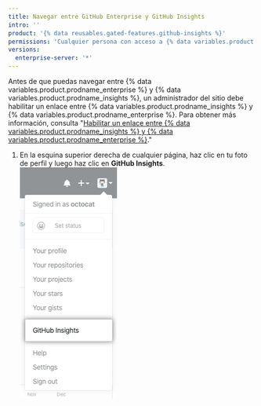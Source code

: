 ```yaml
---
title: Navegar entre GitHub Enterprise y GitHub Insights
intro: ''
product: '{% data reusables.gated-features.github-insights %}'
permissions: 'Cualquier persona con acceso a {% data variables.product.prodname_insights %} puede navegar entre {% data variables.product.prodname_enterprise %} y {% data variables.product.prodname_insights %}.'
versions:
  enterprise-server: '*'
---
```


Antes de que puedas navegar entre {% data variables.product.prodname_enterprise %} y {% data variables.product.prodname_insights %}, un administrador del sitio debe habilitar un enlace entre {% data variables.product.prodname_insights %} y {% data variables.product.prodname_enterprise %}. Para obtener más información, consulta "[Habilitar un enlace entre {% data variables.product.prodname_insights %} y {% data variables.product.prodname_enterprise %}](/insights/installing-and-configuring-github-insights/enabling-a-link-between-github-insights-and-github-enterprise)."

1. En la esquina superior derecha de cualquier página, haz clic en tu foto de perfil y luego haz clic en **GitHub Insights**. ![Enlace a GitHub Insights](/assets/images/help/insights/github-insights-link.png)
